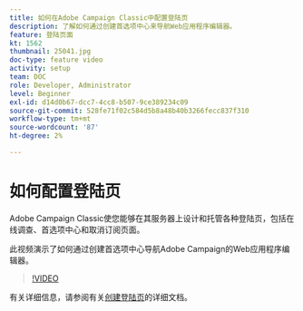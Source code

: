 ```yaml
---
title: 如何在Adobe Campaign Classic中配置登陆页
description: 了解如何通过创建首选项中心来导航Web应用程序编辑器。
feature: 登陆页面
kt: 1562
thumbnail: 25041.jpg
doc-type: feature video
activity: setup
team: DOC
role: Developer, Administrator
level: Beginner
exl-id: d14d0b67-dcc7-4cc8-b507-9ce389234c09
source-git-commit: 528fe71f02c584d5b8a48b40b3266fecc837f310
workflow-type: tm+mt
source-wordcount: '87'
ht-degree: 2%

---
```


# 如何配置登陆页

Adobe Campaign Classic使您能够在其服务器上设计和托管各种登陆页，包括在线调查、首选项中心和取消订阅页面。

此视频演示了如何通过创建首选项中心导航Adobe Campaign的Web应用程序编辑器。

>[!VIDEO](https://video.tv.adobe.com/v/25041?quality=12)

有关详细信息，请参阅有关[创建登陆页](https://experienceleague.adobe.com/docs/campaign-classic/using/designing-content/editing-html-content/creating-a-landing-page.html)的详细文档。
